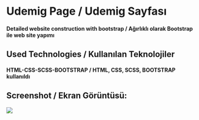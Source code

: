 <h1>Udemig Page / Udemig Sayfası</h1>
<h4>Detailed website construction with bootstrap / Ağırlıklı olarak Bootstrap ile web site yapımı </h4>


<h2>Used Technologies / Kullanılan Teknolojiler</h2>
<h4>HTML-CSS-SCSS-BOOTSTRAP / HTML, CSS, SCSS, BOOTSTRAP kullanıldı</h4>

<h2>Screenshot / Ekran Görüntüsü:</h2>

 ![](ramazank%C3%BCn.proje2gif.gif)
